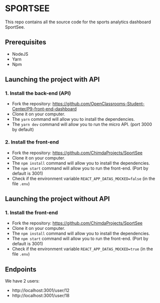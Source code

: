 # SPORTSEE

This repo contains all the source code for the sports analytics dashboard SportSee.

## Prerequisites
- NodeJS
- Yarn
- Npm

## Launching the project with API

### 1. Install the back-end (API)
- Fork the repository: https://github.com/OpenClassrooms-Student-Center/P9-front-end-dashboard
- Clone it on your computer.
- The `yarn` command will allow you to install the dependencies.
- The `yarn dev` command will allow you to run the micro API. (port 3000 by default)

### 2. Install the front-end
- Fork the repository: https://github.com/ChimdaProjects/SportSee
- Clone it on your computer.
- The `npm install` command will allow you to install the dependencies.
- The `npm start` command will allow you to run the front-end. (Port by default is 3001) 
- Check if the environment variable `REACT_APP_DATAS_MOCKED=false` (in the file `.env`)

## Launching the project without API
### 1. Install the front-end
- Fork the repository: https://github.com/ChimdaProjects/SportSee
- Clone it on your computer.
- The `npm install` command will allow you to install the dependencies.
- The `npm start` command will allow you to run the front-end. (Port by default is 3001) 
- Check if the environment variable `REACT_APP_DATAS_MOCKED=true` (in the file `.env`)

## Endpoints
We have 2 users: 
- http://localhost:3001/user/12
- http://localhost:3001/user/18

